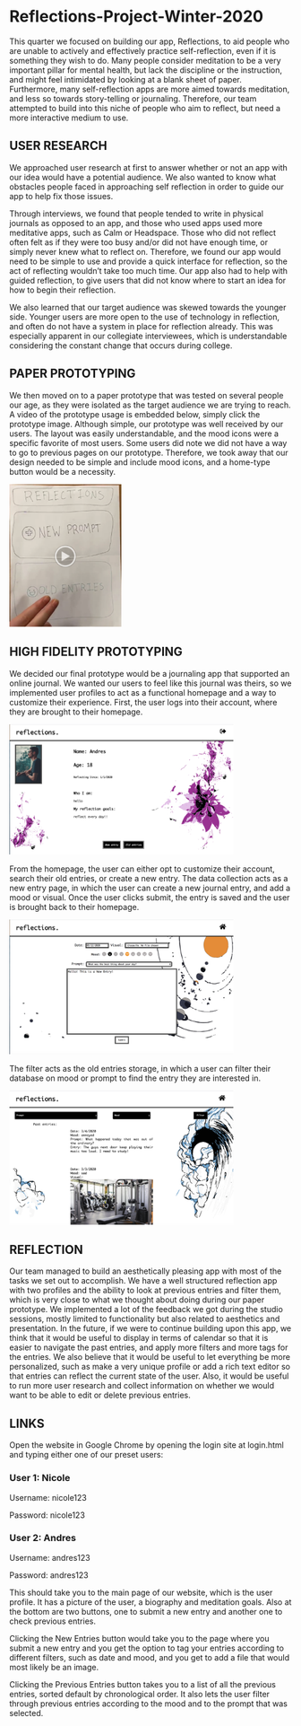 # Reflections-Project-Winter-2020

This quarter we focused on building our app, Reflections, to aid people who are unable to actively and effectively practice self-reflection, even if it is something they wish to do. Many people consider meditation to be a very important pillar for mental health, but lack the discipline or the instruction, and might feel intimidated by looking at a blank sheet of paper. Furthermore, many self-reflection apps are more aimed towards meditation, and less so towards story-telling or journaling. Therefore, our team attempted to build into this niche of people who aim to reflect, but need a more interactive medium to use.

## USER RESEARCH
We approached user research at first to answer whether or not an app with our idea would have a potential audience. We also wanted to know what obstacles people faced in approaching self reflection in order to guide our app to help fix those issues. 

Through interviews, we found that people tended to write in physical journals as opposed to an app, and those who used apps used more meditative apps, such as Calm or Headspace. Those who did not reflect often felt as if they were too busy and/or did not have enough time, or simply never knew what to reflect on. Therefore, we found our app would need to be simple to use and provide a quick interface for reflection, so the act of reflecting wouldn’t take too much time. Our app also had to help with guided reflection, to give users that did not know where to start an idea for how to begin their reflection. 

We also learned that our target audience was skewed towards the younger side. Younger users are more open to the use of technology in reflection, and often do not have a system in place for reflection already. This was especially apparent in our collegiate interviewees, which is understandable considering the constant change that occurs during college. 

## PAPER PROTOTYPING
We then moved on to a paper prototype that was tested on several people our age, as they were isolated as the target audience we are trying to reach. A video of the prototype usage is embedded below, simply click the prototype image. Although simple, our prototype was well received by our users. The layout was easily understandable, and the mood icons were a specific favorite of most users. Some users did note we did not have a way to go to previous pages on our prototype. Therefore, we took away that our design needed to be simple and include mood icons, and a home-type button would be a necessity. 

[<img src="paper.png" width = 200px>](https://drive.google.com/file/d/15aPMutVLAfQgz5U7JYhiQTO_0GaT0I2x/view?usp=sharing "Paper Prototype Video")

## HIGH FIDELITY PROTOTYPING
We decided our final prototype would be a journaling app that supported an online journal. We wanted our users to feel like this journal was theirs, so we implemented user profiles to act as a functional homepage and a way to customize their experience. First, the user logs into their account, where they are brought to their homepage.

<img src="home.jpg" width = 400px>

From the homepage, the user can either opt to customize their account, search their old entries, or create a new entry.
The data collection acts as a new entry page, in which the user can create a new journal entry, and add a mood or visual. Once the user clicks submit, the entry is saved and the user is brought back to their homepage. 

<img src="new.jpg" width = 400px>

The filter acts as the old entries storage, in which a user can filter their database on mood or prompt to find the entry they are interested in. 

<img src="old.jpg" width = 400px>


## REFLECTION

Our team managed to build an aesthetically pleasing app with most of the tasks we set out to accomplish. We have a well structured reflection app with two profiles and the ability to look at previous entries and filter them, which is very close to what we thought about doing during our paper prototype. We implemented a lot of the feedback we got during the studio sessions, mostly limited to functionality but also related to aesthetics and presentation. In the future, if we were to continue building upon this app, we think that it would be useful to display in terms of calendar so that it is easier to navigate the past entries, and apply more filters and more tags for the entries. We also believe that it would be useful to let everything be more personalized, such as make a very unique profile or add a rich text editor so that entries can reflect the current state of the user. Also, it would be useful to run more user research and collect information on whether we would want to be able to edit or delete previous entries.

## LINKS

Open the website in Google Chrome by opening the login site at login.html and typing either one of our preset users:

### User 1: Nicole
Username: nicole123

Password: nicole123


### User 2: Andres
Username: andres123

Password: andres123

This should take you to the main page of our website, which is the user profile. It has a picture of the user, a biography and meditation goals. Also at the bottom are two buttons, one to submit a new entry and another one to check previous entries.

Clicking the New Entries button would take you to the page where you submit a new entry and you get the option to tag your entries according to different filters, such as date and mood, and you get to add a file that would most likely be an image. 

Clicking the Previous Entries button takes you to a list of all the previous entries, sorted default by chronological order. It also lets the user filter through previous entries according to the mood and to the prompt that was selected.





